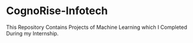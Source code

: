 # CognoRise-Infotech
This Repository Contains Projects of Machine Learning which I Completed During my Internship.
